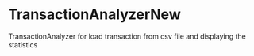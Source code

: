 # TransactionAnalyzerNew
TransactionAnalyzer for load transaction from csv file and displaying the statistics
